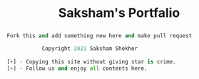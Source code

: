 # <p align="center">Saksham's Portfalio<p>

```py
Fork this and add something new here and make pull request
```

```py 
           Copyright 2021 Saksham Shekher
           
[+] - Copying this site without giving star is crime.  
[+] - Follow us and enjoy all contents here.
```
        
